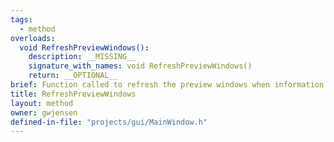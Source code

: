 ```yaml
---
tags:
  - method
overloads:
  void RefreshPreviewWindows():
    description: __MISSING__
    signature_with_names: void RefreshPreviewWindows()
    return: __OPTIONAL__
brief: Function called to refresh the preview windows when information about the cameras attached to the system changes. For example, hotplugging a camera.
title: RefreshPreviewWindows
layout: method
owner: gwjensen
defined-in-file: "projects/gui/MainWindow.h"
---
```

